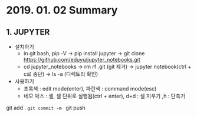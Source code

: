# 2019. 01. 02 Summary

## 1.  JUPYTER

* 설치하기
  * in git bash, pip -V -> pip install jupyter -> git clone https://github.com/eduyu/jupyter_notebooks.git
  * cd jupyter_notebooks -> rm rf .git (git 제거) -> jupyter notebook(ctrl + c로 중단) -> ls -a (디렉토리 확인)
* 사용하기
  * 초록색 : edit mode(enter), 파란색 : command mode(esc)
  * 네모 박스 : 셀, 셀 단위로 실행됨(ctrl + enter), d+d : 셀 지우기 ,h : 단축기 



git add . `git commit -m ` git push